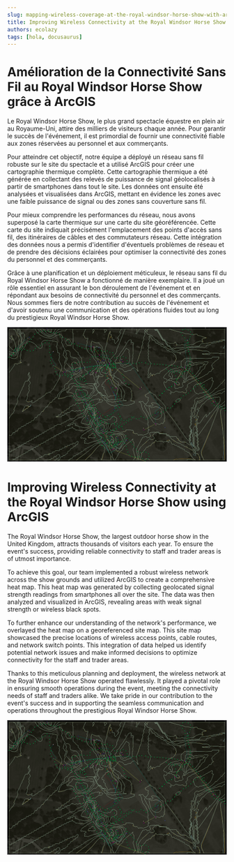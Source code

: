 ```yaml
---
slug: mapping-wireless-coverage-at-the-royal-windsor-horse-show-with-arcgis
title: Improving Wireless Connectivity at the Royal Windsor Horse Show using ArcGIS
authors: ecolazy
tags: [hola, docusaurus]
---
```

# Amélioration de la Connectivité Sans Fil au Royal Windsor Horse Show grâce à ArcGIS

Le Royal Windsor Horse Show, le plus grand spectacle équestre en plein air au Royaume-Uni, attire des milliers de visiteurs chaque année. Pour garantir le succès de l'événement, il est primordial de fournir une connectivité fiable aux zones réservées au personnel et aux commerçants.

Pour atteindre cet objectif, notre équipe a déployé un réseau sans fil robuste sur le site du spectacle et a utilisé ArcGIS pour créer une cartographie thermique complète. Cette cartographie thermique a été générée en collectant des relevés de puissance de signal géolocalisés à partir de smartphones dans tout le site. Les données ont ensuite été analysées et visualisées dans ArcGIS, mettant en évidence les zones avec une faible puissance de signal ou des zones sans couverture sans fil.

Pour mieux comprendre les performances du réseau, nous avons superposé la carte thermique sur une carte du site géoréférencée. Cette carte du site indiquait précisément l'emplacement des points d'accès sans fil, des itinéraires de câbles et des commutateurs réseau. Cette intégration des données nous a permis d'identifier d'éventuels problèmes de réseau et de prendre des décisions éclairées pour optimiser la connectivité des zones du personnel et des commerçants.

Grâce à une planification et un déploiement méticuleux, le réseau sans fil du Royal Windsor Horse Show a fonctionné de manière exemplaire. Il a joué un rôle essentiel en assurant le bon déroulement de l'événement et en répondant aux besoins de connectivité du personnel et des commerçants. Nous sommes fiers de notre contribution au succès de l'événement et d'avoir soutenu une communication et des opérations fluides tout au long du prestigieux Royal Windsor Horse Show.



![Docusaurus Plushie](/img/windsor-2.png)



# Improving Wireless Connectivity at the Royal Windsor Horse Show using ArcGIS

The Royal Windsor Horse Show, the largest outdoor horse show in the United Kingdom, attracts thousands of visitors each year. To ensure the event's success, providing reliable connectivity to staff and trader areas is of utmost importance.

To achieve this goal, our team implemented a robust wireless network across the show grounds and utilized ArcGIS to create a comprehensive heat map. This heat map was generated by collecting geolocated signal strength readings from smartphones all over the site. The data was then analyzed and visualized in ArcGIS, revealing areas with weak signal strength or wireless black spots.

To further enhance our understanding of the network's performance, we overlayed the heat map on a georeferenced site map. This site map showcased the precise locations of wireless access points, cable routes, and network switch points. This integration of data helped us identify potential network issues and make informed decisions to optimize connectivity for the staff and trader areas.

Thanks to this meticulous planning and deployment, the wireless network at the Royal Windsor Horse Show operated flawlessly. It played a pivotal role in ensuring smooth operations during the event, meeting the connectivity needs of staff and traders alike. We take pride in our contribution to the event's success and in supporting the seamless communication and operations throughout the prestigious Royal Windsor Horse Show.



![Docusaurus Plushie](/img/windsor-2.png)

